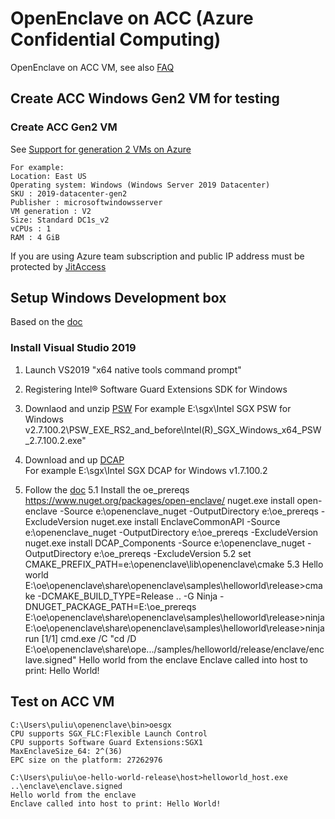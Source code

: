 # OpenEnclave on ACC (Azure Confidential Computing)
OpenEnclave on ACC VM, see also [FAQ](https://docs.microsoft.com/en-us/azure/confidential-computing/faq)

## Create ACC Windows Gen2 VM for testing
### Create ACC Gen2 VM
   See [Support for generation 2 VMs on Azure](https://docs.microsoft.com/en-us/azure/virtual-machines/windows/generation-2)
    
    For example:
    Location: East US
    Operating system: Windows (Windows Server 2019 Datacenter)
    SKU : 2019-datacenter-gen2
    Publisher : microsoftwindowsserver
    VM generation : V2
    Size: Standard DC1s_v2
    vCPUs : 1
    RAM : 4 GiB
   If you are using Azure team subscription and public IP address must be protected by [JitAccess](https://docs.microsoft.com/en-us/azure/security-center/security-center-just-in-time?tabs=jit-config-avm%2Cjit-request-asc)

## Setup Windows Development box
Based on the [doc](https://github.com/openenclave/openenclave/blob/master/docs/GettingStartedDocs/Contributors/WindowsManualSGX1FLCDCAPPrereqs.md)
### Install Visual Studio 2019
1. Launch VS2019 "x64 native tools command prompt"
2. Registering Intel® Software Guard Extensions SDK for Windows
3. Downlaod and unzip [PSW](http://registrationcenter-download.intel.com/akdlm/irc_nas/16464/Intel%20SGX%20PSW%20for%20Windows%20v2.7.100.2.exe)
      For example 
      E:\sgx\Intel SGX PSW for Windows v2.7.100.2\PSW_EXE_RS2_and_before\Intel(R)_SGX_Windows_x64_PSW_2.7.100.2.exe"
4. Download and up [DCAP]()  
      For example
      E:\sgx\Intel SGX DCAP for Windows v1.7.100.2

5. Follow the [doc](https://github.com/openenclave/openenclave/blob/master/samples/README_Windows.md)
   5.1 Install the oe_prereqs
      https://www.nuget.org/packages/open-enclave/
      nuget.exe install open-enclave -Source e:\openenclave_nuget -OutputDirectory e:\oe_prereqs -ExcludeVersion
      nuget.exe install EnclaveCommonAPI -Source e:\openenclave_nuget -OutputDirectory e:\oe_prereqs -ExcludeVersion
      nuget.exe install DCAP_Components -Source e:\openenclave_nuget -OutputDirectory e:\oe_prereqs -ExcludeVersion
    5.2 set CMAKE_PREFIX_PATH=e:\openenclave\lib\openenclave\cmake
    5.3 Hello world
       E:\oe\openenclave\share\openenclave\samples\helloworld\release>cmake -DCMAKE_BUILD_TYPE=Release .. -G Ninja -DNUGET_PACKAGE_PATH=E:\oe_prereqs 
       E:\oe\openenclave\share\openenclave\samples\helloworld\release>ninja
       E:\oe\openenclave\share\openenclave\samples\helloworld\release>ninja run
          [1/1] cmd.exe /C "cd /D E:\oe\openenclave\share\ope.../samples/helloworld/release/enclave/enclave.signed"
          Hello world from the enclave
          Enclave called into host to print: Hello World!
## Test on ACC VM
    C:\Users\puliu\openenclave\bin>oesgx
    CPU supports SGX_FLC:Flexible Launch Control
    CPU supports Software Guard Extensions:SGX1
    MaxEnclaveSize_64: 2^(36)
    EPC size on the platform: 27262976

    C:\Users\puliu\oe-hello-world-release\host>helloworld_host.exe ..\enclave\enclave.signed
    Hello world from the enclave
    Enclave called into host to print: Hello World!

